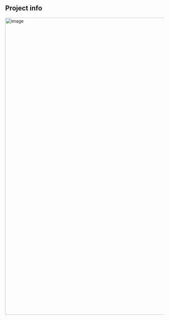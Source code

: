 

## Project info

<img width="946" alt="image" src="https://github.com/user-attachments/assets/f7a83e25-9276-444e-9f12-3c2302ad877e" />

